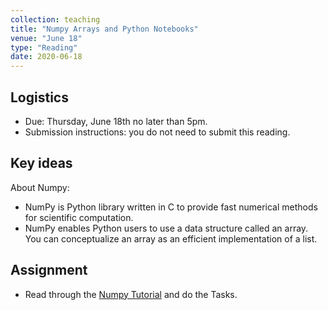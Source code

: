 ```yaml
---
collection: teaching
title: "Numpy Arrays and Python Notebooks"
venue: "June 18"
type: "Reading"
date: 2020-06-18
---
```

## Logistics
* Due: Thursday, June 18th no later than 5pm.
* Submission instructions: you do not need to submit this reading.

## Key ideas
About Numpy:
* NumPy is Python library written in C to provide fast numerical methods for scientific computation.
* NumPy enables Python users to use a data structure called an array. You can conceptualize an array as an efficient implementation of a list.

## Assignment
* Read through the [Numpy Tutorial](https://colab.research.google.com/drive/1a2ephx6o1xPjM3yUjvFEhCZsmcxL_UHe?usp=sharin://colab.research.google.com/drive/1a2ephx6o1xPjM3yUjvFEhCZsmcxL_UHe?usp=sharing) and do the Tasks.
